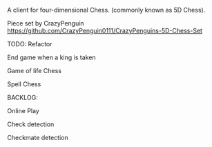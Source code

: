 A client for four-dimensional Chess.  (commonly known as 5D Chess).

Piece set by CrazyPenguin https://github.com/CrazyPenguin0111/CrazyPenguins-5D-Chess-Set

TODO:
Refactor

End game when a king is taken

Game of life Chess

Spell Chess

BACKLOG:

Online Play

Check detection

Checkmate detection
